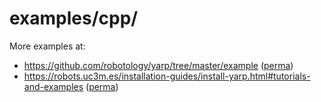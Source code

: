 # examples/cpp/

More examples at:

- <https://github.com/robotology/yarp/tree/master/example> ([perma](https://github.com/robotology/yarp/tree/fcbd455603e13a5ddc439f9d4592bf000b8dcdff/example))
- <https://robots.uc3m.es/installation-guides/install-yarp.html#tutorials-and-examples> ([perma](https://github.com/roboticslab-uc3m/installation-guides/blob/f8cf1badf72f0bb44343abb802627fa8455fbff9/install-yarp.md#tutorials-and-examples))
